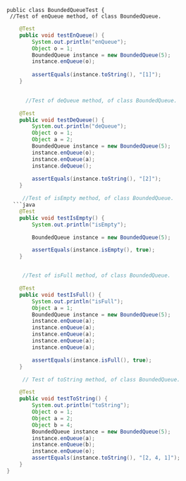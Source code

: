     public class BoundedQueueTest {
     //Test of enQueue method, of class BoundedQueue.
```java
    @Test
    public void testEnQueue() {
        System.out.println("enQueue");
        Object o = 1;
        BoundedQueue instance = new BoundedQueue(5);
        instance.enQueue(o);
        
        assertEquals(instance.toString(), "[1]");
    }

    
      //Test of deQueue method, of class BoundedQueue.

    @Test
    public void testDeQueue() {
        System.out.println("deQueue");
        Object o = 1;
        Object a = 2;
        BoundedQueue instance = new BoundedQueue(5);
        instance.enQueue(o);
        instance.enQueue(a);
        instance.deQueue();
        
        assertEquals(instance.toString(), "[2]");
    }

     //Test of isEmpty method, of class BoundedQueue.
  ```java
    @Test
    public void testIsEmpty() {
        System.out.println("isEmpty");

        BoundedQueue instance = new BoundedQueue(5);

        assertEquals(instance.isEmpty(), true);
    }


     //Test of isFull method, of class BoundedQueue.

    @Test
    public void testIsFull() {
        System.out.println("isFull");
        Object a = 1;
        BoundedQueue instance = new BoundedQueue(5);
        instance.enQueue(a);
        instance.enQueue(a);
        instance.enQueue(a);
        instance.enQueue(a);
        instance.enQueue(a);

        assertEquals(instance.isFull(), true);
    }

     // Test of toString method, of class BoundedQueue.

    @Test
    public void testToString() {
        System.out.println("toString");
        Object o = 1;
        Object a = 2;
        Object b = 4;
        BoundedQueue instance = new BoundedQueue(5);
        instance.enQueue(a);
        instance.enQueue(b);
        instance.enQueue(o);
        assertEquals(instance.toString(), "[2, 4, 1]");
    }
}
